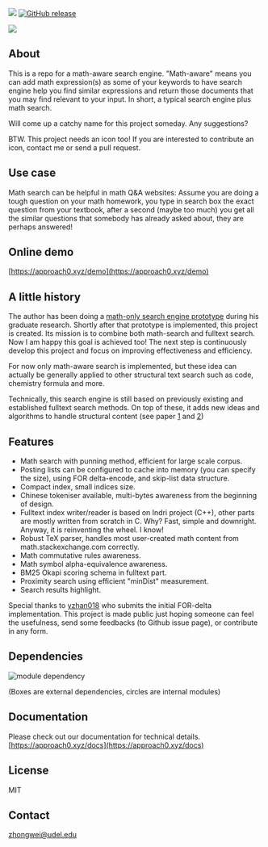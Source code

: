 ![](https://api.travis-ci.org/approach0/search-engine.svg)
[![GitHub release](https://img.shields.io/github/release/approach0/search-engine.svg?maxAge=2592000)]()

![](https://github.com/approach0/search-engine-docs-eng/raw/master/img/clip.gif)

## About
This is a repo for a math-aware search engine. "Math-aware" means
you can add math expression(s) as some of your keywords to have search engine
help you find similar expressions and return those documents that you may find
relevant to your input. In short, a typical search engine plus math search.

Will come up a catchy name for this project someday.
Any suggestions?

BTW. This project needs an icon too! If you are interested to contribute an icon, contact me or send a pull request.

## Use case
Math search can be helpful in math Q&A websites: Assume you are doing a tough
question on your math homework, you type in search box the exact question from
your textbook, after a second (maybe too much) you get all the similar questions
that somebody has already asked about, they are perhaps answered!

## Online demo
[https://approach0.xyz/demo](https://approach0.xyz/demo)

## A little history
The author has been doing a
[math-only search engine prototype](https://github.com/t-k-/opmes)
during his graduate research. Shortly after that prototype is implemented, this
project is created. Its mission is to combine both math-search and fulltext search.
Now I am happy this goal is achieved too! The next step is continuously develop
this project and focus on improving effectiveness and efficiency.

For now only math-aware search is implemented, but these idea can actually be generally
applied to other structural text search such as code, chemistry formula and more.

Technically, this search engine is still based on previously existing and established
fulltext search methods. On top of these, it adds new ideas and algorithms to handle
structural content (see paper
[1](https://github.com/tkhost/tkhost.github.io/raw/master/opmes/thesis-ref.pdf) and
[2](https://github.com/tkhost/tkhost.github.io/raw/master/opmes/ecir2016.pdf))

## Features
* Math search with punning method, efficient for large scale corpus.
* Posting lists can be configured to cache into memory (you can specify
the size), using FOR delta-encode, and skip-list data structure.
* Compact index, small indices size.
* Chinese tokeniser available, multi-bytes awareness from the beginning
of design.
* Fulltext index writer/reader is based on Indri project (C++), other
parts are mostly written from scratch in C. Why? Fast, simple and downright.
Anyway, it is reinventing the wheel. I know!
* Robust TeX parser, handles most user-created math content from
math.stackexchange.com correctly.
* Math commutative rules awareness.
* Math symbol alpha-equivalence awareness.
* BM25 Okapi scoring schema in fulltext part.
* Proximity search using efficient "minDist" measurement.
* Search results highlight.

Special thanks to <a href="https://github.com/yzhan018">yzhan018</a> who
submits the initial FOR-delta implementation. This project is made public
just hoping someone can feel the usefulness, send some feedbacks (to Github
issue page), or contribute in any form.

## Dependencies
![module dependency](https://github.com/approach0/search-engine-docs-eng/raw/master/img/dep.png)

(Boxes are external dependencies, circles are internal modules)

## Documentation
Please check out our documentation for technical details.
[https://approach0.xyz/docs](https://approach0.xyz/docs)

## License
MIT

## Contact
zhongwei@udel.edu
